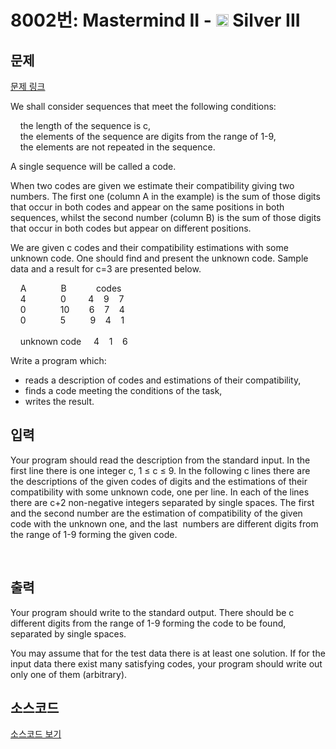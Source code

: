 # 8002번: Mastermind II - <img src="https://static.solved.ac/tier_small/8.svg" style="height:20px" /> Silver III

<!-- performance -->

<!-- 문제 제출 후 깃허브에 푸시를 했을 때 제출한 코드의 성능이 입력될 공간입니다.-->

<!-- end -->

## 문제

[문제 링크](https://boj.kr/8002)


<p>We shall consider sequences that meet the following conditions:</p>

<p>&nbsp;&nbsp; &nbsp;the length of the sequence is c,<br>
&nbsp;&nbsp; &nbsp;the elements of the sequence are digits from the range of 1-9,<br>
&nbsp;&nbsp; &nbsp;the elements are not repeated in the sequence.</p>

<p>A single sequence will be called a code.</p>

<p>When two codes are given we estimate their compatibility giving two numbers. The first one (column A in the example) is the sum of those digits that occur in both codes and appear on the same positions in both sequences, whilst the second number (column B) is the sum of those digits that occur in both codes but appear on different positions.</p>

<p>We are given c codes and their compatibility estimations with some unknown code. One should find and present the unknown code. Sample data and a result for c=3 are presented below.</p>

<p>&nbsp;&nbsp; &nbsp;A &nbsp; &nbsp; &nbsp; &nbsp; &nbsp; &nbsp; &nbsp;B &nbsp; &nbsp; &nbsp; &nbsp; &nbsp;&nbsp; codes<br>
&nbsp;&nbsp; &nbsp;4 &nbsp; &nbsp; &nbsp; &nbsp; &nbsp; &nbsp; &nbsp;0 &nbsp; &nbsp; &nbsp; &nbsp; 4&nbsp;&nbsp; &nbsp;9&nbsp;&nbsp; &nbsp;7<br>
&nbsp;&nbsp; &nbsp;0 &nbsp; &nbsp; &nbsp; &nbsp; &nbsp; &nbsp; &nbsp;10 &nbsp; &nbsp; &nbsp; &nbsp;6&nbsp;&nbsp; &nbsp;7&nbsp;&nbsp; &nbsp;4<br>
&nbsp;&nbsp; &nbsp;0 &nbsp; &nbsp; &nbsp; &nbsp; &nbsp; &nbsp; &nbsp;5 &nbsp; &nbsp; &nbsp; &nbsp; &nbsp;9&nbsp;&nbsp; &nbsp;4&nbsp;&nbsp; &nbsp;1<br>
&nbsp;<br>
&nbsp;&nbsp; &nbsp;unknown code &nbsp;&nbsp; &nbsp;4&nbsp;&nbsp; &nbsp;1&nbsp;&nbsp; &nbsp;6</p>

<p>
Write a program which:</p>

<ul>
<li>reads a description of codes and estimations of their compatibility,</li>
<li>finds a code meeting the conditions of the task,</li>
<li>writes the result.</li>
</ul>



## 입력


<p>Your program should read the description from the standard input. In the first line there is one integer c, 1 ≤ c ≤ 9. In the following c lines there are the descriptions of the given codes of digits and the estimations of their compatibility with some unknown code, one per line. In each of the lines there are c+2 non-negative integers separated by single spaces. The first and the second number are the estimation of compatibility of the given code with the unknown one, and the last &nbsp;numbers are different digits from the range of 1-9 forming the given code.</p>

<p>&nbsp;</p>



## 출력


<p>Your program should write to the standard output. There should be c different digits from the range of 1-9 forming the code to be found, separated by single spaces.</p>

<p>You may assume that for the test data there is at least one solution. If for the input data there exist many satisfying codes, your program should write out only one of them (arbitrary).</p>



## 소스코드

[소스코드 보기](Mastermind%20II.cpp)